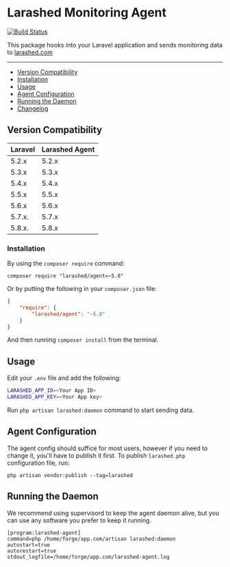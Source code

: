 Larashed Monitoring Agent
==============

[![Build Status](https://travis-ci.com/larashed/agent.svg?branch=5.7)](https://travis-ci.com/larashed/agent)

This package hooks into your Laravel application and sends monitoring data to [larashed.com](https://larashed.com/)

---
* [Version Compatibility](#version-compatibility)
* [Installation](#installation)
* [Usage](#usage)
* [Agent Configuration](#agent-configuration)
* [Running the Daemon](#running-the-daemon)
* [Changelog](https://github.com/larashed/agent/releases)

## Version Compatibility

 Laravel  | Larashed Agent
:---------|:----------
 5.2.x    | 5.2.x
 5.3.x    | 5.3.x
 5.4.x    | 5.4.x
 5.5.x    | 5.5.x
 5.6.x    | 5.6.x
 5.7.x.   | 5.7.x
 5.8.x.   | 5.8.x

### Installation

By using the `composer require` command:

```
composer require "larashed/agent=~5.8"
```

Or by putting the following in your `composer.json` file:

```json
{
    "require": {
        "larashed/agent": "~5.8"
    }
}
```

And then running `composer install` from the terminal.

## Usage

Edit your `.env` file and add the following:
```bash
LARASHED_APP_ID=<Your App ID>
LARASHED_APP_KEY=<Your App key>
```

Run `php artisan larashed:daemon` command to start sending data.

## Agent Configuration

The agent config should suffice for most users, however if you need to change it, you'll have to publish it first.
To publish `larashed.php` configuration file, run:
```
php artisan vendor:publish --tag=larashed
```

## Running the Daemon

We recommend using supervisord to keep the agent daemon alive,
but you can use any software you prefer to keep it running.

```
[program:larashed-agent]
command=php /home/forge/app.com/artisan larashed:daemon
autostart=true
autorestart=true
stdout_logfile=/home/forge/app.com/larashed-agent.log
```
